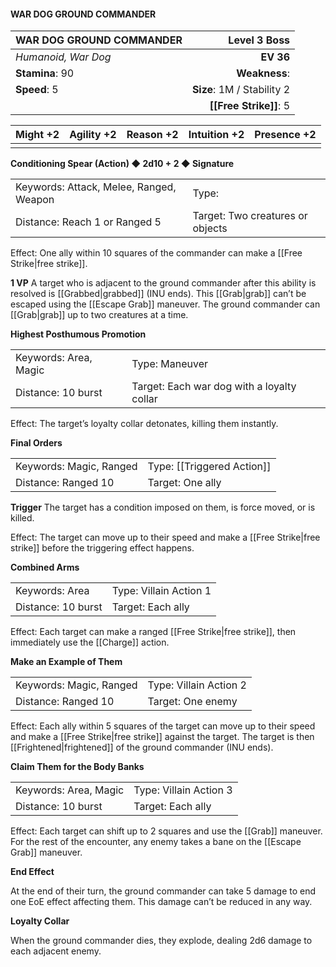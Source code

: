 #### WAR DOG GROUND COMMANDER

| WAR DOG GROUND COMMANDER |           **Level 3 Boss** |
| :----------------------- | -------------------------: |
| *Humanoid, War Dog*      |                  **EV 36** |
| **Stamina**: 90          |              **Weakness**: |
| **Speed**: 5             | **Size**: 1M / Stability 2 |
|                          |     **[[Free Strike]]**: 5 |

| **Might** +2 | **Agility** +2 | **Reason** +2 | **Intuition** +2 | **Presence** +2 |
| ------------ | -------------- | ------------- | ---------------- | --------------- |
|              |                |               |                  |                 |

**Conditioning Spear (Action) ◆ 2d10 + 2 ◆ Signature**

|                                         |                                  |
| :-------------------------------------- | :------------------------------- |
| Keywords: Attack, Melee, Ranged, Weapon | Type:                            |
| Distance: Reach 1 or Ranged 5           | Target: Two creatures or objects |

Effect: One ally within 10 squares of the commander can make a [[Free Strike|free strike]].

****1 VP****
A target who is adjacent to the ground commander after this ability is resolved is [[Grabbed|grabbed]] (INU ends). This [[Grab|grab]] can’t be escaped using the [[Escape Grab]] maneuver. The ground commander can [[Grab|grab]] up to two creatures at a time.

**Highest Posthumous Promotion**

|                       |                                            |
| :-------------------- | :----------------------------------------- |
| Keywords: Area, Magic | Type: Maneuver                             |
| Distance: 10 burst    | Target: Each war dog with a loyalty collar |

Effect: The target’s loyalty collar detonates, killing them instantly.

**Final Orders**

|                         |                            |
| :---------------------- | :------------------------- |
| Keywords: Magic, Ranged | Type: [[Triggered Action]] |
| Distance: Ranged 10     | Target: One ally           |

****Trigger****
The target has a condition imposed on them, is force moved, or is killed.

Effect: The target can move up to their speed and make a [[Free Strike|free strike]] before the triggering effect happens.

**Combined Arms**

|                    |                        |
| :----------------- | :--------------------- |
| Keywords: Area     | Type: Villain Action 1 |
| Distance: 10 burst | Target: Each ally      |

Effect: Each target can make a ranged [[Free Strike|free strike]], then immediately use the [[Charge]] action.

**Make an Example of Them**

|                         |                        |
| :---------------------- | :--------------------- |
| Keywords: Magic, Ranged | Type: Villain Action 2 |
| Distance: Ranged 10     | Target: One enemy      |

Effect: Each ally within 5 squares of the target can move up to their speed and make a [[Free Strike|free strike]] against the target. The target is then [[Frightened|frightened]] of the ground commander (INU ends).

**Claim Them for the Body Banks**

|                       |                        |
| :-------------------- | :--------------------- |
| Keywords: Area, Magic | Type: Villain Action 3 |
| Distance: 10 burst    | Target: Each ally      |

Effect: Each target can shift up to 2 squares and use the [[Grab]] maneuver. For the rest of the encounter, any enemy takes a bane on the [[Escape Grab]] maneuver.

**End Effect**

At the end of their turn, the ground commander can take 5 damage to end one EoE effect affecting them. This damage can’t be reduced in any way.

**Loyalty Collar**

When the ground commander dies, they explode, dealing 2d6 damage to each adjacent enemy.
